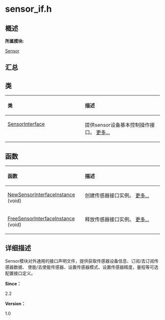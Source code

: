 # sensor\_if.h<a name="ZH-CN_TOPIC_0000001343000825"></a>

## **概述**<a name="section1222626078083931"></a>

**所属模块:**

[Sensor](_sensor.md)

## **汇总**<a name="section656130133083931"></a>

## 类<a name="nested-classes"></a>

<a name="table1975864998083931"></a>
<table><thead align="left"><tr id="row132492418083931"><th class="cellrowborder" valign="top" width="50%" id="mcps1.1.3.1.1"><p id="p1929124481083931"><a name="p1929124481083931"></a><a name="p1929124481083931"></a>类</p>
</th>
<th class="cellrowborder" valign="top" width="50%" id="mcps1.1.3.1.2"><p id="p725861232083931"><a name="p725861232083931"></a><a name="p725861232083931"></a>描述</p>
</th>
</tr>
</thead>
<tbody><tr id="row1254333771083931"><td class="cellrowborder" valign="top" width="50%" headers="mcps1.1.3.1.1 "><p id="p1622798036083931"><a name="p1622798036083931"></a><a name="p1622798036083931"></a><a href="_sensor_interface.md">SensorInterface</a></p>
</td>
<td class="cellrowborder" valign="top" width="50%" headers="mcps1.1.3.1.2 "><p id="p308455397083931"><a name="p308455397083931"></a><a name="p308455397083931"></a>提供sensor设备基本控制操作接口。 <a href="_sensor_interface.md">更多...</a></p>
</td>
</tr>
</tbody>
</table>

## 函数<a name="func-members"></a>

<a name="table1479411604083931"></a>
<table><thead align="left"><tr id="row1482140130083931"><th class="cellrowborder" valign="top" width="50%" id="mcps1.1.3.1.1"><p id="p678896505083931"><a name="p678896505083931"></a><a name="p678896505083931"></a>函数</p>
</th>
<th class="cellrowborder" valign="top" width="50%" id="mcps1.1.3.1.2"><p id="p1395535738083931"><a name="p1395535738083931"></a><a name="p1395535738083931"></a>描述</p>
</th>
</tr>
</thead>
<tbody><tr id="row1252312381083931"><td class="cellrowborder" valign="top" width="50%" headers="mcps1.1.3.1.1 "><p id="p927721137083931"><a name="p927721137083931"></a><a name="p927721137083931"></a><a href="_sensor.md#ga953c149967473431c86ea7f274fe8717">NewSensorInterfaceInstance</a> (void)</p>
</td>
<td class="cellrowborder" valign="top" width="50%" headers="mcps1.1.3.1.2 "><p id="p1301686363083931"><a name="p1301686363083931"></a><a name="p1301686363083931"></a>创建传感器接口实例。 <a href="_sensor.md#ga953c149967473431c86ea7f274fe8717">更多...</a></p>
</td>
</tr>
<tr id="row991455523083931"><td class="cellrowborder" valign="top" width="50%" headers="mcps1.1.3.1.1 "><p id="p191161329083931"><a name="p191161329083931"></a><a name="p191161329083931"></a><a href="_sensor.md#ga7e455c6893ae86b37cc23a75f0f9e299">FreeSensorInterfaceInstance</a> (void)</p>
</td>
<td class="cellrowborder" valign="top" width="50%" headers="mcps1.1.3.1.2 "><p id="p55676285083931"><a name="p55676285083931"></a><a name="p55676285083931"></a>释放传感器接口实例。 <a href="_sensor.md#ga7e455c6893ae86b37cc23a75f0f9e299">更多...</a></p>
</td>
</tr>
</tbody>
</table>

## **详细描述**<a name="section594495789083931"></a>

Sensor模块对外通用的接口声明文件，提供获取传感器设备信息、订阅/去订阅传感器数据、 使能/去使能传感器、设置传感器模式、设置传感器精度，量程等可选配置接口定义。

**Since：**

2.2

**Version：**

1.0

